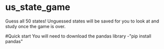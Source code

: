 # us_state_game
Guess all 50 states! Unguessed states will be saved for you to look at and study once the game is over.

#Quick start
  You will need to download the pandas library
  -"pip install pandas"
  
